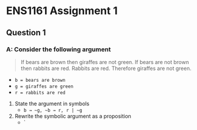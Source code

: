 # ENS1161 Assignment 1

## Question 1

### A: Consider the following argument

>If bears are brown then giraffes are not green. If bears are not brown then rabbits are red. Rabbits are red. Therefore giraffes are not green.

- `b = bears are brown`
- `g = giraffes are green`
- `r = rabbits are red`

1. State the argument in symbols
	- `b → ~g, ~b → r, r | ~g`
2. Rewrite the symbolic argument as a proposition
	- `
